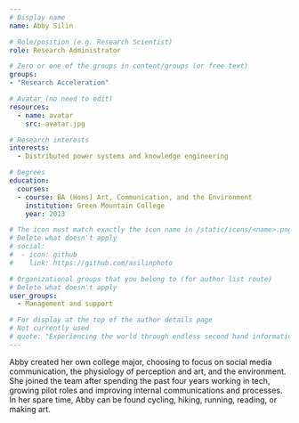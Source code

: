 ```yaml
---
# Display name
name: Abby Silin

# Role/position (e.g. Research Scientist)
role: Research Administrator

# Zero or one of the groups in content/groups (or free text)
groups:
- "Research Acceleration"

# Avatar (no need to edit)
resources:
  - name: avatar
    src: avatar.jpg

# Research interests
interests:
  - Distributed power systems and knowledge engineering

# Degrees
education:
  courses:
  - course: BA (Hons) Art, Communication, and the Environment
    institution: Green Mountain College
    year: 2013

# The icon must match exactly the icon name in /static/icons/<name>.png
# Delete what doesn't apply
# social:
#  - icon: github
#    link: https://github.com/asilinphoto

# Organizational groups that you belong to (for author list route)
# Delete what doesn't apply
user_groups:
  - Management and support

# For display at the top of the author details page
# Not currently used
# quote: "Experiencing the world through endless second hand information isn't enough. If we want authenticity, we have to initiate it." - Travis Rice
---
```


Abby created her own college major, choosing to focus on social media communication, the physiology of perception and art, and the environment. She joined the team after spending the past four years working in tech, growing pilot roles and improving internal communications and processes. In her spare time, Abby can be found cycling, hiking, running, reading, or making art.

